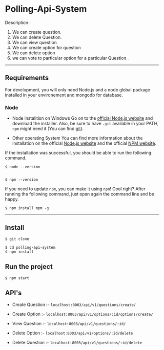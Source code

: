 # Polling-Api-System
Description :
1. We can create question.
2. We can delete Question.
3. We can view question
4. We can create option for question
5. We can delete option
6. we can vote to particular option for a particular Question .
***

## Requirements
For development, you will only need Node.js and a node global package installed in your environement and mongodb for database.

### Node
* Node Installtion on Windows
  Go on to the [official Node.js website](https://nodejs.org/en/) and download the installer. Also, be sure to have `.git`  available in your PATH,
  `npm` might need it (You can find [git](https://git-scm.com/)).
  
 * Other operating System
   You can find more information about the installation on the official [Node.js website](https://nodejs.org/en/) and the official [NPM website](https://www.npmjs.com/).
  
  If the installation was successful, you should be able to run the following command.
  ```
  $ node --version
 

  $ npm --version
  
 ```
 
 If you need to update `npm`, you can make it using `npm`! Cool right? After running the following command, just open again the command line and be happy.
 ```
 $ npm install npm -g
 
 ```
 ---

## Install

```
$ git clone 

$ cd polling-api-system
$ npm install
```
## Run the project

```
$ npm start

```

## API's

* Create Question :-
``` localhost:8003/api/v1/questions/create/ ```

* Create Option :-
``` localhost:8003/api/v1/options/:id/options/create/ ```

* View Question :-
``` localhost:8003/api/v1/questions/:id/ ```

* Delete Option :-
``` localhost:8003/api/v1/options/:id/delete ```

* Delete Question :-
``` localhost:8003/api/v1/questions/:id/delete ```
